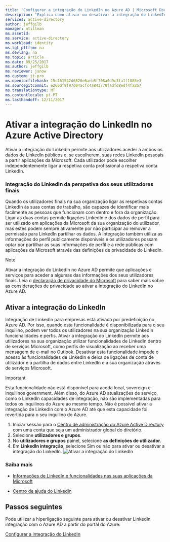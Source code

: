 ```yaml
---
title: "Configurar a integração do LinkedIn no Azure AD | Microsoft Docs"
description: "Explica como ativar ou desativar a integração do LinkedIn para aplicações da Microsoft no Azure Active Directory."
services: active-directory
author: jeffgilb
manager: mtillman
ms.assetid: 
ms.service: active-directory
ms.workload: identity
ms.tgt_pltfrm: na
ms.devlang: na
ms.topic: article
ms.date: 09/25/2017
ms.author: jeffgilb
ms.reviewer: jsnow
ms.custom: it-pro
ms.openlocfilehash: 15c161542d6826e6aeb5f708a0d9c3fa1f1885e3
ms.sourcegitcommit: e266df9f97d04acfc4a843770fadfd8edf4fa2b7
ms.translationtype: MT
ms.contentlocale: pt-PT
ms.lasthandoff: 12/11/2017
---
```

# <a name="enabling-linkedin-integration-in-azure-active-directory"></a>Ativar a integração do LinkedIn no Azure Active Directory
Ativar a integração do LinkedIn permite aos utilizadores aceder a ambos os dados de LinkedIn públicos e, se escolherem, suas redes LinkedIn pessoais a partir aplicações da Microsoft. Cada utilizador pode escolher independentemente ligar a respetiva conta profissional a respetiva conta LinkedIn.

### <a name="linkedin-integration-from-your-end-users-perspective"></a>Integração do LinkedIn da perspetiva dos seus utilizadores finais
Quando os utilizadores finais na sua organização ligar as respetivas contas LinkedIn às suas contas de trabalho, são capazes de identificar mais facilmente as pessoas que funcionam com dentro e fora da organização. Ligar as duas contas permite ligações LinkedIn e dos dados de perfil para ser utilizado em aplicações da Microsoft da sua organização do utilizador, mas estes podem sempre ativamente por não participar ao remover a permissão para LinkedIn partilhar os dados. A integração também utiliza as informações do perfil publicamente disponíveis e os utilizadores possam optar por partilhar as suas informações de perfil e a rede públicas com aplicações da Microsoft através das definições de privacidade do LinkedIn.

>[!NOTE]
> Ativar a integração do LinkedIn no Azure AD permite que aplicações e serviços para aceder a algumas das informações dos seus utilizadores finais. Leia o [declaração de privacidade do Microsoft](https://privacy.microsoft.com/privacystatement/) para saber mais sobre as considerações de privacidade ao ativar a integração do LinkedIn no Azure AD. 

## <a name="enable-linkedin-integration"></a>Ativar a integração do LinkedIn
Integração de LinkedIn para empresas está ativada por predefinição no Azure AD. Por isso, quando esta funcionalidade é disponibilizada para o seu inquilino, podem ver todos os utilizadores na sua organização LinkedIn funcionalidades e perfis. Ativar a integração do LinkedIn permite aos utilizadores na sua organização utilizar funcionalidades de LinkedIn dentro de serviços Microsoft, como perfis de visualização ao receber uma mensagem de e-mail no Outlook. Desativar esta funcionalidade impede o acesso às funcionalidades de LinkedIn e deixa de ligações de conta de utilizador e a partilha de dados entre LinkedIn e a sua organização através de serviços Microsoft.

> [!IMPORTANT]
> Esta funcionalidade não está disponível para aceda local, sovereign e inquilinos government. Além disso, do Azure AD atualizações de serviço, como o LinkedIn capacidades de integração, não são implementadas para todos os inquilinos do Azure ao mesmo tempo. Não é possível ativar a integração de LinkedIn com o Azure AD até que esta capacidade foi revertida para o seu inquilino do Azure.

1. Iniciar sessão para o [Centro de administração do Azure Active Directory](https://aad.portal.azure.com/) com uma conta que seja um administrador global do diretório.
2. Selecione **utilizadores e grupos**.
3. No **utilizadores e grupos** painel, selecione **as definições de utilizador**.
4. Em **LinkedIn integração**, selecione Sim ou não para ativar ou desativar a integração do LinkedIn.
   ![Ativar a integração do LinkedIn](./media/linkedin-integration/LinkedIn-integration.PNG)

### <a name="learn-more"></a>Saiba mais 
* [Informações de LinkedIn e funcionalidades nas suas aplicações da Microsoft](https://go.microsoft.com/fwlink/?linkid=850740)

* [Centro de ajuda do LinkedIn](https://www.linkedin.com/help/linkedin)

## <a name="next-steps"></a>Passos seguintes
Pode utilizar a hiperligação seguinte para ativar ou desativar LinkedIn integração com o Azure AD a partir do portal do Azure:

[Configurar a integração do LinkedIn](https://aad.portal.azure.com/#blade/Microsoft_AAD_IAM/UserManagementMenuBlade/UserSettings) 